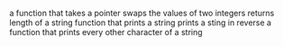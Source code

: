  a function that takes a pointer
swaps the values of two integers
returns length of a string
function that prints a string
prints a sting in reverse
 a function that prints every other character of a string
